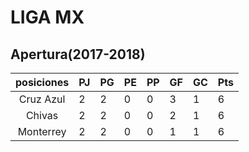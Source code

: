 
# LIGA MX
## Apertura(2017-2018)

| posiciones | PJ | PG | PE | PP | GF | GC | Pts |
|:----------:|----|----|----|----|----|----|-----|
| Cruz Azul  | 2  | 2  | 0  | 0  | 3  | 1  | 6   |
| Chivas     | 2  | 2  | 0  | 0  | 2  | 1  | 6   |
| Monterrey  | 2  | 2  | 0  | 0  | 1  | 1  | 6   |
